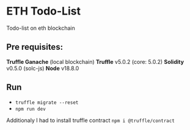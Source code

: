# ETH Todo-List

Todo-list on eth blockchain

## Pre requisites: 

**Truffle Ganache** (local blockchain)
**Truffle** v5.0.2 (core: 5.0.2)
**Solidity** v0.5.0 (solc-js)
**Node** v18.8.0

## Run

* `truffle migrate --reset`
* `npm run dev`

Additionaly I had to install truffle contract
`npm i @truffle/contract`